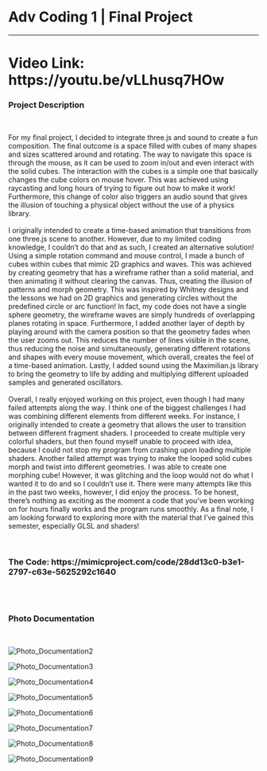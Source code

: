 <h1>Adv Coding 1 | Final Project</h1>
<hr>

<h1>Video Link: https://youtu.be/vLLhusq7HOw</h1>

<h3>Project Description</h3>
<br>

For my final project, I decided to integrate three.js and sound to create a fun composition. The final outcome is a space filled with cubes of many shapes and sizes scattered around and rotating. The way to navigate this space is through the mouse, as it can be used to zoom in/out and even interact with the solid cubes. The interaction with the cubes is a simple one that basically changes the cube colors on mouse hover. This was achieved using raycasting and long hours of trying to figure out how to make it work! Furthermore, this change of color also triggers an audio sound that gives the illusion of touching a physical object without the use of a physics library. 
<br><br>
I originally intended to create a time-based animation that transitions from one three.js scene to another. However, due to my limited coding knowledge, I couldn’t do that and as such, I created an alternative solution! Using a simple rotation command and mouse control, I made a bunch of cubes within cubes that mimic 2D graphics and waves. This was achieved by creating geometry that has a wireframe rather than a solid material, and then animating it without clearing the canvas. Thus, creating the illusion of patterns and morph geometry. This was inspired by Whitney designs and the lessons we had on 2D graphics and generating circles without the predefined circle or arc function! In fact, my code does not have a single sphere geometry, the wireframe waves are simply hundreds of overlapping planes rotating in space. Furthermore, I added another layer of depth by playing around with the camera position so that the geometry fades when the user zooms out. This reduces the number of lines visible in the scene, thus reducing the noise and simultaneously, generating different rotations and shapes with every mouse movement, which overall, creates the feel of a time-based animation. Lastly, I added sound using the Maximilian.js library to bring the geometry to life by adding and multiplying different uploaded samples and generated oscillators. 
<br><br>
Overall, I really enjoyed working on this project, even though I had many failed attempts along the way. I think one of the biggest challenges I had was combining different elements from different weeks. For instance, I originally intended to create a geometry that allows the user to transition between different fragment shaders. I proceeded to create multiple very colorful shaders, but then found myself unable to proceed with idea, because I could not stop my program from crashing upon loading multiple shaders. Another failed attempt was trying to make the looped solid cubes morph and twist into different geometries. I was able to create one morphing cube! However, it was glitching and the loop would not do what I wanted it to do and so I couldn’t use it. There were many attempts like this in the past two weeks, however, I did enjoy the process. To be honest, there’s nothing as exciting as the moment a code that you’ve been working on for hours finally works and the program runs smoothly. As a final note, I am looking forward to exploring more with the material that I’ve gained this semester, especially GLSL and shaders!

<br>
<h3>The Code: https://mimicproject.com/code/28dd13c0-b3e1-2797-c63e-5625292c1640</h3>
<br>
<br>
<h3>Photo Documentation</h3>
<br>

![Photo_Documentation2](https://user-images.githubusercontent.com/92052904/144649889-3f5fc052-2a81-4995-b34b-f029e5c649de.jpg)

![Photo_Documentation3](https://user-images.githubusercontent.com/92052904/144649908-b72ed711-c4ab-4392-8617-f6f8dcb8cf13.jpg)

![Photo_Documentation4](https://user-images.githubusercontent.com/92052904/144649914-90937663-8ec0-4829-a20a-223bf8d37811.jpg)

![Photo_Documentation5](https://user-images.githubusercontent.com/92052904/144649916-3a3edc39-59cd-41db-a420-5175eff25971.jpg)

![Photo_Documentation6](https://user-images.githubusercontent.com/92052904/144649920-19a532b7-fe82-4396-aa00-8d26bff15142.jpg)

![Photo_Documentation7](https://user-images.githubusercontent.com/92052904/144649925-27511bd7-df24-40e8-b8c4-3d5426935eea.jpg)

![Photo_Documentation8](https://user-images.githubusercontent.com/92052904/144649929-78214e51-8762-4acd-999d-b55bde798ce4.jpg)

![Photo_Documentation9](https://user-images.githubusercontent.com/92052904/144649932-a756e776-05df-4ea6-a789-0efa16e99266.jpg)
